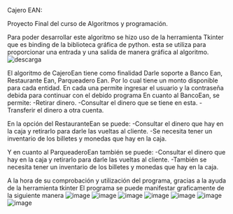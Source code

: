 Cajero EAN:

Proyecto Final del curso de Algoritmos y programación. 

Para poder desarrollar este algoritmo se hizo uso de la herramienta Tkinter que es  binding de la biblioteca gráfica de python.
esta se utiliza para proporcionar una entrada y una salida de manera gráfica al algoritmo.
![descarga](https://user-images.githubusercontent.com/87994869/134280563-a757615e-85b0-456f-b0ba-a31dce5780b0.jpg)

El algoritmo de CajeroEan tiene como finalidad 
Darle soporte a Banco Ean,
Restaurante Ean,
Parqueadero Ean.
Por lo cual tiene un monto disponible para cada entidad.
En cada una permite ingresar el usuario y la contraseña debida para continuar con el debido programa
En cuanto al BancoEan, se permite:
-Retirar dinero.
-Consultar el dinero que se tiene en esta.
-Transferir el dinero a otra cuenta.

En la opción del RestauranteEan se puede:
-Consultar el dinero que hay en la caja y retirarlo para darle las vueltas al cliente.
-Se necesita tener un inventario de los billetes y monedas que hay en la caja.

Y en cuanto al ParqueaderoEan también se puede:
-Consultar el dinero que hay en la caja y retirarlo para darle las vueltas al cliente.
-También se necesita tener un inventario de los billetes y monedas que hay en la caja.

A la hora de su comprobación y utilización del programa, gracias a la ayuda de la herramienta tkinter
El programa se puede manifestar graficamente de la siguiente manera
![image](https://user-images.githubusercontent.com/87994869/134280507-cdbc1192-ef26-44d1-a6f9-7e24b853fac1.png)
![image](https://user-images.githubusercontent.com/87994869/134280584-d24347a9-1ffe-4928-a844-d76fae890cf5.png)
![image](https://user-images.githubusercontent.com/87994869/134280611-6d9bb9ed-b3a3-492c-968d-303e36866d20.png)
![image](https://user-images.githubusercontent.com/87994869/134280642-410c1dcb-e61f-4739-bfb6-b5e91aaab64a.png)
![image](https://user-images.githubusercontent.com/87994869/134280659-6a5a33c3-a77b-4e97-b35d-e9560012928a.png)
![image](https://user-images.githubusercontent.com/87994869/134280710-3985cde4-8ae0-41a8-8ae0-2bb8c6798814.png)
![image](https://user-images.githubusercontent.com/87994869/134280745-1eb90609-1683-4542-82ef-61ac21649721.png)


